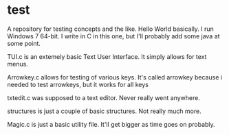 # test
A repository for testing concepts and the like. Hello World basically.
I run Windows 7 64-bit. I write in C in this one, but I'll probably add some java at some point.

TUI.c is an extemely basic Text User Interface. It simply allows for text menus.

Arrowkey.c allows for testing of various keys. It's called arrowkey because i needed to test arrowkeys, but it works for all keys

txtedit.c was supposed to a text editor. Never really went anywhere.

structures is just a couple of basic structures. Not really much more.

Magic.c is just a basic utility file. It'll get bigger as time goes on probably.
